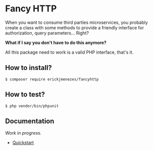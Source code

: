 # Fancy HTTP
When you want to consume third parties microservices, you probably
create a class with some methods to provide a friendly interface for
authorization, query parameters... Right?  

**What if I say you don't have to do this anymore?**  

All this package need to work is a valid PHP interface, that's it.

## How to install?
~~~shell
$ composer require erickjmenezes/fancyhttp
~~~

## How to test?
~~~shell
$ php vendor/bin/phpunit
~~~

## Documentation
*Work in progress.*

- [Quickstart](./documentation/quickstart.md)
